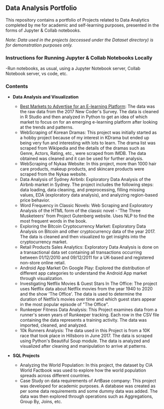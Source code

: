## Data Analysis Portfolio

This repository contains a portfolio of Projects related to Data Analytics completed by me for academic and self-learning purposes, presented in the forms of Jupyter & Collab notebooks.

*Note: Data used in the projects (accessed under the Dataset directory) is for demonstration purposes only.*

### Instructions for Running Jupyter & Collab Notebooks Locally
-Run notebooks, as usual, using a Jupyter Notebook server, Collab Notebook server, vs code, etc.

### Contents
    
- **Data Analysis and Visualization**
    - [Best Markets to Advertise for an E-learning Platform](https://github.com/durgaptm/Data-Analysis/tree/main/Best%20Market%20to%20Advertise%20for%20an%20e-learning%20app): The data was the raw data from the 2017 New Coder's Survey. The data is cleaned in R Studio and then analyzed in Python to get an idea of which market to focus on for an emerging e-learning platform after looking at the trends and patterns.
    - WebScraping of Korean Dramas: This project was initially started as a hobby project because of my interest in KDrama but ended up being very fun and interesting with lots to learn. The drama list was scraped from Wikipedia and the details of the dramas such as Genre, Actors, Rating, etc., were scraped from IMDB. The data obtained was cleaned and it can be used for further analysis.
    - WebScraping of Nykaa Website: In this project, more than 1000 hair care products, makeup products, and skincare products were scraped from the Nykaa website.
    - Data Analysis of Sydney Airbnb:  Exploratory Data Analysis of the Airbnb market in Sydney. The project includes the following steps: data loading, data cleaning, and preprocessing, filling missing values, EDA (exploratory data analysis), and analyzing region-based price behavior.
    - Word Frequency in Classic Novels:  Web Scraping and Exploratory Analysis of the HTML form of the classic novel - 'The Three Musketeers' from Project Gutenberg website. Uses NLP to find the most frequent words in the book.
    - Exploring the Bitcoin Cryptocurrency Market: Exploratory Data Analysis on Bitcoin and other cryptocurrency data of the year 2017. The data is cleaned and then visualized to get insights into the cryptocurrency market.
    - Retail Products Sales Analytics: Exploratory Data Analysis is done on a transactional data set containing all transactions occurring between 01/12/2010 and 09/12/2011 for a UK-based and registered non-store online retail.
    - Android App Market On Google Play: Explored the distribution of different app categories to understand the Android App market through visualization.
    - Investigating Netflix Movies & Guest Stars In The Office: The project uses Netflix data about Netflix movies from the year 1940 to 2020 and the show 'The Office'. The data is used to determine the duration of Netflix’s movies over time and which guest stars appear in the most popular episode of "The Office".
    - Runkeeper Fitness Data Analysis: This Project examines data from a runner's seven years of Runkeeper tracking. Each row in the CSV file containing the data represents a training activity. The data was imported, cleaned, and analyzed.
    - 10k Runners Analysis: The data used in this Project is from a 10K race that took place in Hillsboro in June 2017. The data is scraped using  Python's Beautiful Soup module. The data is analyzed and visualized after cleaning and manipulation to arrive at patterns. 

- **SQL Projects**
    - Analyzing the World Population: In this project, the dataset by CIA World Factbook was used to explore how the world population spreads across different countries.
    - Case Study on data requirements of ArtBase company: This project was developed for academic purposes. A database was created as per some data requirements and some dummy data was added. The data was then explored through operations such as Aggregations, Group By, Joins, etc.
